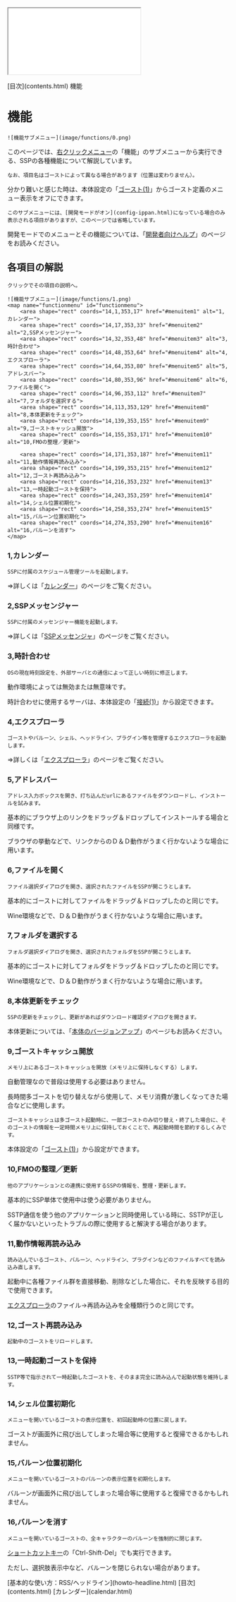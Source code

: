 <?xml version="1.0" encoding="UTF-8"?>
<!DOCTYPE.html PUBLIC "-//W3C//DTD XHTML 1.0 Frameset//EN" "http://www.w3.org/TR/.htmll1/DTD/.html1-frameset.dtd">
<html xmlns="http://www.w3.org/1999/xhtml" lang="ja" xml:lang="ja">
<head>
  <meta http-equiv="content-type" content="text/html; charset=UTF-8" />
  <meta http-equiv="content-style-type" content="text/css" />
  <title>機能</title>
  <link rel="stylesheet" type="text/css" href="about.css" />
</head>
<body>
<div id="sidebar">
	<iframe src="contents.html" name="sidebar">
		フレーム非対応の環境では以下の目次ページからご覧ください。

[目次](contents.html)
	</iframe>
</div>
<div id="text">
<div id="breadcrumb">
	<span class="Upper">[目次](contents.html)</span>
	機能
</div>
<!-------------------------------------------------------------------------------------------------------------------------------->

# 機能

	![機能サブメニュー](image/functions/0.png)

このページでは、[右クリックメニュー](howto-rclick.html)の「機能」のサブメニューから実行できる、SSPの各種機能について解説しています。

	なお、項目名はゴーストによって異なる場合があります（位置は変わりません）。

分かり難いと感じた時は、本体設定の「[ゴースト(1)](config-ghost.html)」からゴースト定義のメニュー表示をオフにできます。 

	このサブメニューには、[開発モードがオン](config-ippan.html)になっている場合のみ表示される項目がありますが、このページでは省略しています。

開発モードでのメニューとその機能については、「[開発者向けヘルプ](dev.html)」のページをお読みください。

## 各項目の解説

	クリックでその項目の説明へ。

	![機能サブメニュー](image/functions/1.png)
	<map name="functionmenu" id="functionmenu">
		<area shape="rect" coords="14,1,353,17" href="#menuitem1" alt="1,カレンダー">
		<area shape="rect" coords="14,17,353,33" href="#menuitem2" alt="2,SSPメッセンジャー">
		<area shape="rect" coords="14,32,353,48" href="#menuitem3" alt="3,時計合わせ">
		<area shape="rect" coords="14,48,353,64" href="#menuitem4" alt="4,エクスプローラ">
		<area shape="rect" coords="14,64,353,80" href="#menuitem5" alt="5,アドレスバー">
		<area shape="rect" coords="14,80,353,96" href="#menuitem6" alt="6,ファイルを開く">
		<area shape="rect" coords="14,96,353,112" href="#menuitem7" alt="7,フォルダを選択する">
		<area shape="rect" coords="14,113,353,129" href="#menuitem8" alt="8,本体更新をチェック">
		<area shape="rect" coords="14,139,353,155" href="#menuitem9" alt="9,ゴーストキャッシュ開放">
		<area shape="rect" coords="14,155,353,171" href="#menuitem10" alt="10,FMOの整理／更新">

		<area shape="rect" coords="14,171,353,187" href="#menuitem11" alt="11,動作情報再読み込み">
		<area shape="rect" coords="14,199,353,215" href="#menuitem12" alt="12,ゴースト再読み込み">
		<area shape="rect" coords="14,216,353,232" href="#menuitem13" alt="13,一時起動ゴーストを保持">
		<area shape="rect" coords="14,243,353,259" href="#menuitem14" alt="14,シェル位置初期化">
		<area shape="rect" coords="14,258,353,274" href="#menuitem15" alt="15,バルーン位置初期化">
		<area shape="rect" coords="14,274,353,290" href="#menuitem16" alt="16,バルーンを消す">
	</map>

### 1,カレンダー

	SSPに付属のスケジュール管理ツールを起動します。

⇒詳しくは「[カレンダー](calendar.html)」のページをご覧ください。

### 2,SSPメッセンジャー

	SSPに付属のメッセンジャー機能を起動します。

⇒詳しくは「[SSPメッセンジャ](sspim.html)」のページをご覧ください。

### 3,時計合わせ

	OSの現在時刻設定を、外部サーバとの通信によって正しい時刻に修正します。

動作環境によっては無効または無意味です。

時計合わせに使用するサーバは、本体設定の「[接続(1)](config-conn1.html)」から設定できます。

### 4,エクスプローラ

	ゴーストやバルーン、シェル、ヘッドライン、プラグイン等を管理するエクスプローラを起動します。

⇒詳しくは「[エクスプローラ](explorer.html)」のページをご覧ください。

### 5,アドレスバー

	アドレス入力ボックスを開き、打ち込んだurlにあるファイルをダウンロードし、インストールを試みます。

基本的にブラウザ上のリンクを<span class="Doing">ドラッグ＆ドロップ</span>してインストールする場合と同様です。

ブラウザの挙動などで、リンクからのＤ＆Ｄ動作がうまく行かないような場合に用います。

### 6,ファイルを開く

	ファイル選択ダイアログを開き、選択されたファイルをSSPが開こうとします。

基本的にゴーストに対してファイルを<span class="Doing">ドラッグ＆ドロップ</span>したのと同じです。

Wine環境などで、Ｄ＆Ｄ動作がうまく行かないような場合に用います。

### 7,フォルダを選択する

	フォルダ選択ダイアログを開き、選択されたフォルダをSSPが開こうとします。

基本的にゴーストに対してフォルダを<span class="Doing">ドラッグ＆ドロップ</span>したのと同じです。

Wine環境などで、Ｄ＆Ｄ動作がうまく行かないような場合に用います。

### 8,本体更新をチェック

	SSPの更新をチェックし、更新があればダウンロード確認ダイアログを開きます。

本体更新については、「[本体のバージョンアップ](howto-verup.html)」のページもお読みください。

### 9,ゴーストキャッシュ開放

	メモリ上にあるゴーストキャッシュを開放（メモリ上に保持しなくする）します。

自動管理なので普段は使用する必要はありません。

長時間多ゴーストを切り替えながら使用して、メモリ消費が激しくなってきた場合などに使用します。

	ゴーストキャッシュは多ゴースト起動時に、一部ゴーストのみ切り替え・終了した場合に、そのゴーストの情報を一定時間メモリ上に保持しておくことで、再起動時間を節約するしくみです。

本体設定の「[ゴースト(1)](config-ghost.html)」から設定ができます。

### 10,FMOの整理／更新

	他のアプリケーションとの連携に使用するSSPの情報を、整理・更新します。

基本的にSSP単体で使用中は使う必要がありません。

SSTP通信を使う他のアプリケーションと同時使用している時に、SSTPが正しく届かないといったトラブルの際に使用すると解決する場合があります。

### 11,動作情報再読み込み

	読み込んでいるゴースト、バルーン、ヘッドライン、プラグインなどのファイルすべてを読み込み直します。

起動中に各種ファイル群を直接移動、削除などした場合に、それを反映する目的で使用できます。

[エクスプローラ](explorer.html)のファイル->再読み込みを全種類行うのと同じです。

### 12,ゴースト再読み込み

	起動中のゴーストをリロードします。

### 13,一時起動ゴーストを保持

	SSTP等で指示されて一時起動したゴーストを、そのまま完全に読み込んで起動状態を維持します。

### 14,シェル位置初期化

	メニューを開いているゴーストの表示位置を、初回起動時の位置に戻します。

ゴーストが画面外に飛び出してしまった場合等に使用すると復帰できるかもしれません。

### 15,バルーン位置初期化

	メニューを開いているゴーストのバルーンの表示位置を初期化します。

バルーンが画面外に飛び出してしまった場合等に使用すると復帰できるかもしれません。

### 16,バルーンを消す

	メニューを開いているゴーストの、全キャラクターのバルーンを強制的に閉じます。

[ショートカットキー](shortcut.html)の「Ctrl-Shift-Del」でも実行できます。

ただし、選択肢表示中など、バルーンを閉じられない場合があります。

<!-------------------------------------------------------------------------------------------------------------------------------->
<div id="navigation">
	<span class="Prev">[基本的な使い方：RSS/ヘッドライン](howto-headline.html)</span>
	<span class="Return">[目次](contents.html)</span>
	<span class="Next">[カレンダー](calendar.html)</span>
</div>
</div>
</body>

</html>